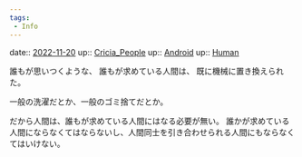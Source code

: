 ```yaml
---
tags:
 - Info
---
```


date:: [2022-11-20](/Daily_Note/2022-11-20.md)
up:: [Cricia_People](../Bar/Novel/Nacaria/Cricia_People.md)
up:: [Android](../Bar/Novel/Topics/Android.md)
up:: [Human](../Bar/Novel/Topics/Human.md)

誰もが思いつくような、
誰もが求めている人間は、
既に機械に置き換えられた。

一般の洗濯だとか、一般のゴミ捨てだとか。

だから人間は、誰もが求めている人間にはなる必要が無い。
誰かが求めている人間にならなくてはならないし、人間同士を引き合わせられる人間にもならなくてはいけない。